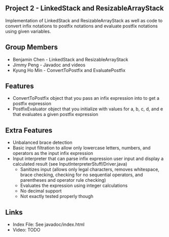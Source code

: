## Project 2 - LinkedStack and ResizableArrayStack
Implementation of LinkedStack and ResizableArrayStack as well as code to convert infix notations to postfix notations and evaluate postfix notations using given variables.

## Group Members

- Benjamin Chen - LinkedStack and ResizableArrayStack
- Jimmy Peng - Javadoc and videos
- Kyung Ho Min - ConvertToPostfix and EvaluatePostfix

## Features

- ConvertToPostfix object that you pass an infix expression into to get a postfix expression
- PostfixEvaluator object that you initialize with values for a, b, c, d, and e that evaluates a given postfix expression
## Extra Features

- Unbalanced brace detection
- Basic input filtration to allow only lowercase letters, numbers, and operators as the input infix expression
- Input interpreter that can parse infix expression user input and display a calculated result (see InputInterpreterStuff/Driver.java)
    - Sanitizes input (allows only legal characters, removes whitespace, brace checking, checking for no sequential operators, and parentheses and operator rule checking)
    - Evaluates the expression using integer calculations
    - No decimal support
    - Not exactly tested properly though

## Links
- Index File: See javadoc/index.html
- Video: TODO